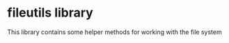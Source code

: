 fileutils library
=================

This library contains some helper methods for working with the file system


